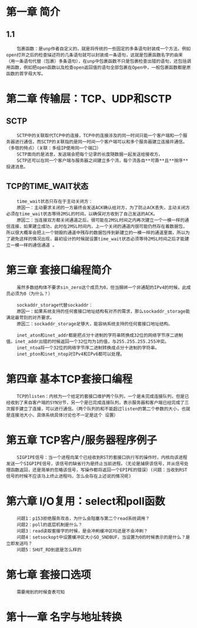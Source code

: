 # 第一章 简介
## 1.1 
        包裹函数：是unp作者自定义的，就是将传统的一些固定的多条语句封装成一个方法，例如open打开之后的检查描述符的几条语句就可以封装成一条语句，这就是包裹函数名字的由来（用一条语句代替（包裹）多条语句），在unp中包裹函数不只是包裹检查出错的语句，还包括调用函数，例如把open函数以及检查open返回值的语句全部包裹在Open中，一般包裹函数都是原函数的首字母大写。
# 第二章 传输层：TCP、UDP和SCTP
## SCTP
        SCTP中的关联取代TCP中的连接，TCP中的连接涉及的同一时间只能一个客户端和一个服务器进行通信，而SCTP的关联指的是同一时间一个客户端可以和多个服务器建立连接并通信。（多宿的特点）（关联：多组IP使用同一个端口）
        SCTP面向的是消息，发送端会把每个记录的长度随数据一起发送给接收方。
        SCTP还可以在同一个客户端与服务器之间建立多个流，每个流各自**可靠**且**按序**投递消息。
## TCP的TIME_WAIT状态
        time_wait状态只存在于主动关闭方：
        原因一：主动要求关闭的一方最终会发送ACK确认给对方，为了防止ACK丢失，主动关闭方必须在time_wait状态等待2MSL的时间，以确保对方收到了自己发送的ACK。
        原因二：当连接双方都关闭通道之后，很可能在2MSL时间之内再次建立一个一模一样的通信连接，如果建立成功，此时在2MSL时间内，上一个关闭的通道内很可能仍然存在着数据包，所以很大概率会把上一个销毁的通道中残存的数据包传到新建立的一模一样的通道里面，所以为了避免这样的情况出现，最初设计的时候就设置time_wait状态必须等待2MSL时间之后才能建立一模一样的通信通道 。
# 第三章 套接口编程简介
        虽然多数结构体不要求sin_zero这个成员为0，但当捆绑一个非通配的IPv4的时候，此成员必须为0（为什么？）

        sockaddr_storage代替sockaddr：
        原因一：如果系统支持的任何套接口地址结构有对齐的需求，那么sockaddr_storage能满足最苛刻的对齐要求。
        原因二：sockaddr_storage足够大，能容纳系统支持的任何套接口地址结构。

        inet_aton和inet_addr都是把点分十进制的字符串转换成32位的网络字节序二进制值。inet_addr出错的时候返回一个32位均为1的值，与255.255.255.255冲突。
        inet_ntoa将一个32位的网络字节序二进制转换成点分十进制的字符串。
        inet_pton和inet_ntop对IPv4和IPv6都可以处理。
# 第四章 基本TCP套接口编程
        TCP的listen：内核为一个给定的套接口维护两个队列，一个是未完成连接队列，但是已经收到了来自客户端的SYN分节，另一个是已完成连接队列，表示服务器和客户端已经完成了三次握手建立了连接，可以进行通信。（两个队列的和不能超过listen的第二个参数的大小，也就是连接池大小，具体系统具体讨论也不一定是这个 设置）
# 第五章 TCP客户/服务器程序例子
        SIGPIPE信号：当一个进程向某个已经收到RST的套接口执行写的操作时，内核向该进程发送一个SIGPIPE信号，该信号的缺省行为是终止当前进程。（无论是捕获该信号，并从信号处理函数返回，还是简单的忽略该信号，写操作都将返回一个EPIPE的错误）(问题：当收到RST信号的时候不应该马上终止进程吗，怎么会存在上述说的情况呢)
# 第六章 I/O复用：select和poll函数
        问题1：p153拒绝服务攻击，为什么会阻塞与第二个read系统调用？
        问题2：poll的底层机制是什么？
        问题3：read读取套接字的时候，是会冲刷缓冲区吗还是不会冲刷？
        问题4：setsockopt中设置缓冲区大小SO_SNDBUF，当设置为0的时候表示的是什么？是立即发送吗？
        问题5：SHUT_RD到底是怎么样的
# 第七章 套接口选项
        需要用到的时候查表可知
# 第十一章 名字与地址转换                                                                                              